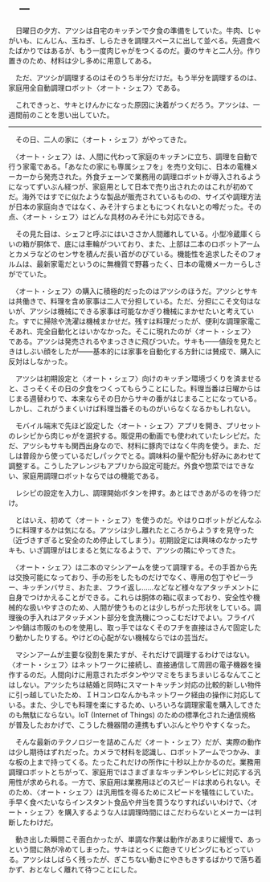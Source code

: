 ## 　一

　日曜日の夕方、アツシは自宅のキッチンで夕食の準備をしていた。牛肉、じゃがいも、にんじん、玉ねぎ、しらたきを調理スペースに出して並べる。先週食べたばかりではあるが、もう一度肉じゃがをつくるのだ。妻のサキと二人分。作り置きのため、材料は少し多めに用意してある。

　ただ、アツシが調理するのはそのうち半分だけだ。もう半分を調理するのは、家庭用全自動調理ロボット〈オート・シェフ〉である。

　これできっと、サキとけんかになった原因に決着がつくだろう。アツシは、一週間前のことを思い出していた。

---

　その日、二人の家に〈オート・シェフ〉がやってきた。

　〈オート・シェフ〉は、人間に代わって家庭のキッチンに立ち、調理を自動で行う家電である。「あなたの家にも専属シェフを」を売り文句に、日本の電機メーカーから発売された。外食チェーンで業務用の調理ロボットが導入されるようになってずいぶん経つが、家庭用として日本で売り出されたのはこれが初めてだ。海外ではすでに似たような製品が販売されているものの、サイズや調理方法が日本の家庭向きではなく、みそ汁すらまともにつくれないとの噂だった。その点、〈オート・シェフ〉はどんな具材のみそ汁にも対応できる。

　その見た目は、シェフと呼ぶにはいささか人間離れしている。小型冷蔵庫くらいの箱が胴体で、底には車輪がついており、また、上部は二本のロボットアームとカメラなどのセンサを積んだ長い首がのびている。機能性を追求したそのフォルムは、最新家電だというのに無機質で野暮ったく、日本の電機メーカーらしさがでていた。

　〈オート・シェフ〉の購入に積極的だったのはアツシのほうだ。アツシとサキは共働きで、料理を含め家事は二人で分担している。ただ、分担にこそ文句はないが、アツシは機械にできる家事は可能なかぎり機械にまかせたいと考えていた。すでに掃除や洗濯は機械まかせだ。残すは料理だったが、便利な調理家電こそあれ、完全自動化とはいかなかった。そこに現れたのが〈オート・シェフ〉である。アツシは発売されるやまっさきに飛びついた。サキも――値段を見たときはしぶい顔をしたが――基本的には家事を自動化する方針には賛成で、購入に反対はしなかった。

　アツシは初期設定と〈オート・シェフ〉向けのキッチン環境づくりを済ませると、さっそくその日の夕食をつくってもらうことにした。料理当番は日曜からはじまる週替わりで、本来ならその日からサキの番がはじまることになっている。しかし、これがうまくいけば料理当番そのものがいらなくなるかもしれない。

　モバイル端末で先ほど設定した〈オート・シェフ〉アプリを開き、プリセットのレシピから肉じゃがを選択する。販促用の動画でも使われていたレシピだ。ただ、アツシもサキも関西出身なので、材料に豚肉ではなく牛肉を使う。また、だしは普段から使っているだしパックでとる。調味料の量や配分も好みにあわせて調整する。こうしたアレンジもアプリから設定可能だ。外食や惣菜ではできない、家庭用調理ロボットならではの機能である。

　レシピの設定を入力し、調理開始ボタンを押す。あとはできあがるのを待つだけ。

　とはいえ、初めて〈オート・シェフ〉を使うのだ。やはりロボットがどんなふうに料理するかは気になる。アツシは少し離れたところからようすを見守った（近づきすぎると安全のため停止してしまう）。初期設定には興味のなかったサキも、いざ調理がはじまると気になるようで、アツシの隣にやってきた。

　〈オート・シェフ〉は二本のマシンアームを使って調理する。その手首から先は交換可能になっており、手の形をしたものだけでなく、専用の包丁やピーラー、キッチンバサミ、おたま、フライ返し……などなど様々なアタッチメントに自身でつけかえることができる。これらは胴体の箱に収まっており、安全性や機械的な扱いやすさのため、人間が使うものとは少しちがった形状をしている。調理後の手入れはアタッチメント部分を食洗機につっこむだけでよい。フライパンや鍋は市販のものを使用し、取っ手ではなくそのフチを直接はさんで固定したり動かしたりする。やけどの心配がない機械ならではの芸当だ。

　マシンアームが主要な役割を果たすが、それだけで調理するわけではない。〈オート・シェフ〉はネットワークに接続し、直接通信して周囲の電子機器を操作するのだ。人間向けに用意されたボタンやツマミをちまちまいじるなんてことはしない。アツシたちは結婚と同時にスマートキッチン対応の比較的新しい物件に引っ越していたため、ＩＨコンロなんかもネットワーク経由の操作に対応している。また、少しでも料理を楽にするため、いろいろな調理家電を購入してきたのも無駄にならない。IoT (Internet of Things) のための標準化された通信規格が普及したおかげで、こうした機器間の連携もずいぶんとやりやすくなった。

　そんな最新のテクノロジーを詰めこんだ〈オート・シェフ〉だが、実際の動作は少し期待はずれだった。カメラで材料を認識し、ロボットアームでつかみ、まな板の上まで持ってくる。たったこれだけの所作に十秒以上かかるのだ。業務用調理ロボットとちがって、家庭用ではさまざまなキッチンやレシピに対応する汎用性が求められる。一方で、家庭用は業務用ほどのスピードは求められない。そのため、〈オート・シェフ〉は汎用性を得るためにスピードを犠牲にしていた。手早く食べたいならインスタント食品や弁当を買うなりすればいいわけで、〈オート・シェフ〉を購入するような人は調理時間にはこだわらないとメーカーは判断したわけだ。

　動き出した瞬間こそ面白かったが、単調な作業は動作があまりに緩慢で、あっという間に熱が冷めてしまった。サキはとっくに飽きてリビングにもどっている。アツシはしばらく残ったが、ぎこちない動きにやきもきするばかりで落ち着かず、おとなしく離れて待つことにした。

